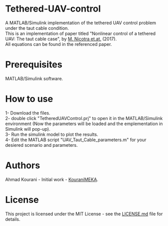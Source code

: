 # Tethered-UAV-control
A MATLAB/Simulink implementation of the tethered UAV control problem under the taut cable condition. <br />
This is an implementation of paper titled "Nonlinear control of a tethered UAV: The taut cable case", by [M. Nicotra et.at.](https://www.researchgate.net/publication/308823858_Nonlinear_Control_of_a_Tethered_UAV_the_Taut_Cable_case) (2017). <br />
All equations can be found in the referenced paper.

# Prerequisites
MATLAB/Simulink software.

# How to use
1- Download the files. <br />
2- double click "TetheredUAVControl.prj" to open it in the MATLAB/Simulink environment (Now the parameters will be loaded and the emplementation in Simulink will pop-up). <br />
3- Run the simulink model to plot the results. <br />
4- Edit the MATLAB script "UAV_Taut_Cable_parameters.m" for your desiered scenario and parameters.



# Authors
Ahmad Kourani - Initial work - [KouraniMEKA](https://github.com/KouraniMEKA).

# License
This project is licensed under the MIT License - see the [LICENSE.md](https://github.com/KouraniMEKA/Tethered-UAV-control/blob/master/LICENSE) file for details.
